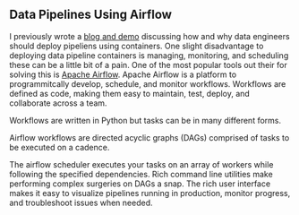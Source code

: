 ## Data Pipelines Using Airflow

I previously wrote a [blog and demo](https://ryansdataspot.com/2019/03/14/data-analytics-data-engineering-and-containers/) discussing how and why data engineers should deploy pipeliens using containers. One slight disadvantage to deploying data pipeline containers is managing, monitoring, and scheduling these can be a little bit of a pain. One of the most popular tools out their for solving this is [Apache Airflow](https://airflow.apache.org/). Apache Airflow is a platform to programmitcally develop, schedule, and monitor workflows. Workflows are defined as code, making them easy to maintain, test, deploy, and collaborate across a team. 






Workflows are written in Python but tasks can be in many different forms. 

Airflow workflows are directed acyclic graphs (DAGs) comprised of tasks to be executed on a cadence. 


The airflow scheduler executes your tasks on an array of workers while following the specified dependencies. Rich command line utilities make performing complex surgeries on DAGs a snap. The rich user interface makes it easy to visualize pipelines running in production, monitor progress, and troubleshoot issues when needed.

